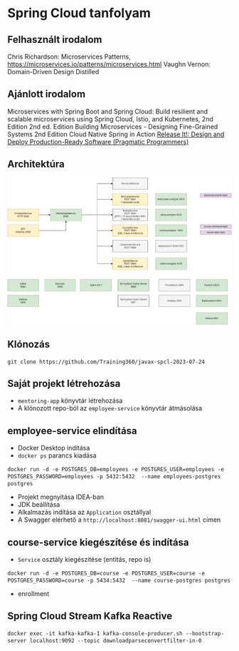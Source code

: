 # Spring Cloud tanfolyam

## Felhasznált irodalom

Chris Richardson: Microservices Patterns, https://microservices.io/patterns/microservices.html
Vaughn Vernon: Domain-Driven Design Distilled

## Ajánlott irodalom

Microservices with Spring Boot and Spring Cloud: Build resilient and scalable microservices using Spring Cloud, Istio, and Kubernetes, 2nd Edition 2nd ed. Edition
Building Microservices - Designing Fine-Grained Systems 2nd Edition
Cloud Native Spring in Action
[Release It!: Design and Deploy Production-Ready Software (Pragmatic Programmers)](https://www.amazon.com/Release-Design-Deploy-Production-Ready-Software/dp/1680502395/ref=sr_1_15?keywords=continuous+delivery&qid=1677850778&s=books&sprefix=conti%2Cstripbooks-intl-ship%2C181&sr=1-15)

## Architektúra

![Architektúra](architektura-abra.png)

## Klónozás

```shell
git clone https://github.com/Training360/javax-spcl-2023-07-24
```

## Saját projekt létrehozása

* `mentoring-app` könyvtár létrehozása
* A klónozott repo-ból az `employee-service` könyvtár átmásolása

## employee-service elindítása

* Docker Desktop indítása
* `docker ps` parancs kiadása

```shell
docker run -d -e POSTGRES_DB=employees -e POSTGRES_USER=employees -e POSTGRES_PASSWORD=employees -p 5432:5432  --name employees-postgres postgres
```

* Projekt megnyitása IDEA-ban
* JDK beállítása
* Alkalmazás indítása az `Application` osztállyal
* A Swagger elérhető a `http://localhost:8081/swagger-ui.html` címen

## course-service kiegészítése és indítása

* `Service` osztály kiegészítése (entitás, repo is)

```shell
docker run -d -e POSTGRES_DB=course -e POSTGRES_USER=course -e POSTGRES_PASSWORD=course -p 5434:5432  --name course-postgres postgres
```

* enrollment

## Spring Cloud Stream Kafka Reactive

```
docker exec -it kafka-kafka-1 kafka-console-producer.sh --bootstrap-server localhost:9092 --topic downloadparseconvertfilter-in-0
```